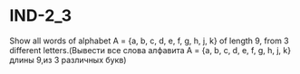 # IND-2_3
Show all words of alphabet A = {a, b, c, d, e, f, g, h, j, k} of length 9, from 3 different letters.(Вывести все слова алфавита A = {a, b, c, d, e, f, g, h, j, k} длины 9,из 3 различных букв)
